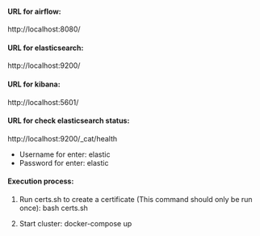 #### URL for airflow:
http://localhost:8080/

#### URL for elasticsearch:
http://localhost:9200/

#### URL for kibana:
http://localhost:5601/

#### URL for check elasticsearch status:
http://localhost:9200/_cat/health

* Username for enter: elastic
* Password for enter: elastic

#### Execution process:
1) Run certs.sh to create a certificate (This command should only be run once):
   bash certs.sh 

2) Start cluster:
   docker-compose up
